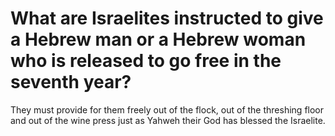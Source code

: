 # What are Israelites instructed to give a Hebrew man or a Hebrew woman who is released to go free in the seventh year?

They must provide for them freely out of the flock, out of the threshing floor and out of the wine press just as Yahweh their God has blessed the Israelite.
